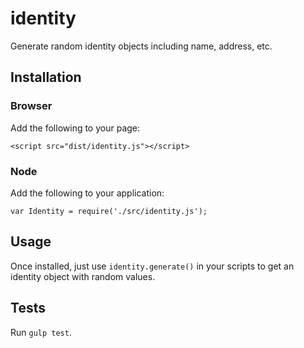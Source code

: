 # identity

Generate random identity objects including name, address, etc.

## Installation

### Browser

Add the following to your page:

    <script src="dist/identity.js"></script>

### Node

Add the following to your application:

    var Identity = require('./src/identity.js');

## Usage

Once installed, just use `identity.generate()` in your scripts to get an identity object with random values.

## Tests

Run `gulp test`.